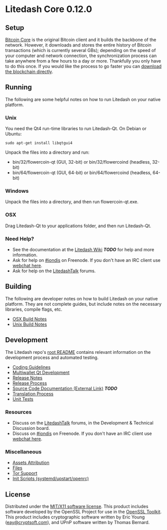 Litedash Core 0.12.0
=====================

Setup
---------------------
[Bitcoin Core](http://bitcoin.org/en/download) is the original Bitcoin client and it builds the backbone of the network. However, it downloads and stores the entire history of Bitcoin transactions (which is currently several GBs); depending on the speed of your computer and network connection, the synchronization process can take anywhere from a few hours to a day or more. Thankfully you only have to do this once. If you would like the process to go faster you can [download the blockchain directly](bootstrap.md).

Running
---------------------
The following are some helpful notes on how to run Litedash on your native platform.

### Unix

You need the Qt4 run-time libraries to run Litedash-Qt. On Debian or Ubuntu:

	sudo apt-get install libqtgui4

Unpack the files into a directory and run:

- bin/32/flowercoin-qt (GUI, 32-bit) or bin/32/flowercoind (headless, 32-bit)
- bin/64/flowercoin-qt (GUI, 64-bit) or bin/64/flowercoind (headless, 64-bit)



### Windows

Unpack the files into a directory, and then run flowercoin-qt.exe.

### OSX

Drag Litedash-Qt to your applications folder, and then run Litedash-Qt.

### Need Help?

* See the documentation at the [Litedash Wiki](https://en.bitcoin.it/wiki/Main_Page) ***TODO***
for help and more information.
* Ask for help on [#iondis](http://webchat.freenode.net?channels=iondis) on Freenode. If you don't have an IRC client use [webchat here](http://webchat.freenode.net?channels=iondis).
* Ask for help on the [LitedashTalk](https://flowercointalk.org/) forums.

Building
---------------------
The following are developer notes on how to build Litedash on your native platform. They are not complete guides, but include notes on the necessary libraries, compile flags, etc.

- [OSX Build Notes](build-osx.md)
- [Unix Build Notes](build-unix.md)

Development
---------------------
The Litedash repo's [root README](https://github.com/iondis/litedash/blob/master/README.md) contains relevant information on the development process and automated testing.

- [Coding Guidelines](coding.md)
- [Multiwallet Qt Development](multiwallet-qt.md)
- [Release Notes](release-notes.md)
- [Release Process](release-process.md)
- [Source Code Documentation (External Link)](https://dev.visucore.com/bitcoin/doxygen/) ***TODO***
- [Translation Process](translation_process.md)
- [Unit Tests](unit-tests.md)

### Resources
* Discuss on the [LitedashTalk](https://flowercointalk.org/) forums, in the Development & Technical Discussion board.
* Discuss on [#iondis](http://webchat.freenode.net/?channels=iondis) on Freenode. If you don't have an IRC client use [webchat here](http://webchat.freenode.net/?channels=iondis).

### Miscellaneous
- [Assets Attribution](assets-attribution.md)
- [Files](files.md)
- [Tor Support](tor.md)
- [Init Scripts (systemd/upstart/openrc)](init.md)

License
---------------------
Distributed under the [MIT/X11 software license](http://www.opensource.org/licenses/mit-license.php).
This product includes software developed by the OpenSSL Project for use in the [OpenSSL Toolkit](https://www.openssl.org/). This product includes
cryptographic software written by Eric Young ([eay@cryptsoft.com](mailto:eay@cryptsoft.com)), and UPnP software written by Thomas Bernard.

